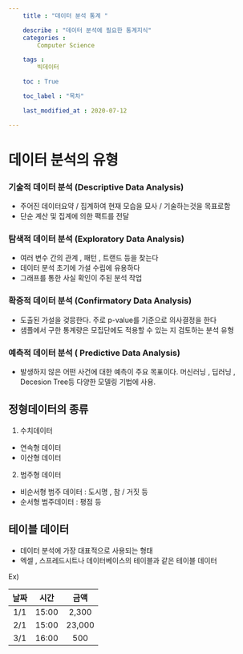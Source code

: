 ```yaml
---
    title : "데이터 분석 통계 "

    describe : "데이터 분석에 필요한 통계지식" 
    categories : 
        Computer Science   

    tags :
        빅데이터

    toc : True

    toc_label : "목차"        

    last_modified_at : 2020-07-12

---
```


# 데이터 분석의 유형

### 기술적 데이터 분석 (Descriptive Data Analysis)
  - 주어진 데이터요약 / 집계하여 현재 모습을 묘사 / 기술하는것을 목표로함
  - 단순 계산 및 집계에 의한 팩트를 전달

### 탐색적 데이터 분석 (Exploratory Data Analysis)
  - 여러 변수 간의 관계 , 패턴 , 트랜드 등을 찾는다
  - 데이터 분석 초기에 가설 수립에 유용하다
  - 그래프를 통한 사실 확인이 주된 분석 작업

### 확증적 데이터 분석 (Confirmatory Data Analysis)
 - 도출된 가설을 겆믕한다. 주로 p-value를 기준으로 의사결정을 한다
 - 샘플에서 구한 통계량은 모집단에도 적용할 수 있는 지 검토하는 분석 유형
### 예측적 데이터 분석 ( Predictive Data Analysis)
  - 발생하지 않은 어떤 사건에 대한 예측이 주요 목표이다. 머신러닝 , 딥러닝 , Decesion Tree등 다양한 모델링 기법에 사용.

## 정형데이터의 종류

1. 수치데이터 
  * 연속형 데이터
  * 이산형 데이터

2. 범주형 데이터
  * 비순서형 범주 데이터 : 도시명 , 참 / 거짓 등
  * 순서형 범주데이터 : 평점 등

## 테이블 데이터
  * 데이터 분석에 가장 대표적으로 사용되는 형태
  * 엑셀 , 스프레드시트나 데이터베이스의 테이블과 같은 테이블 데이터

  Ex)

  |날짜|시간|금액|
  |:--:|:--:|:--:|
  |1/1|15:00|2,300|
  |2/1|15:00|23,000|
  |3/1|16:00|500|